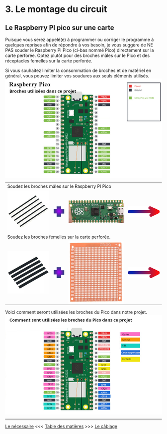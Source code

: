 # 3. Le montage du circuit

## Le Raspberry PI pico sur une carte
Puisque vous serez appelé(e) à programmer ou corriger le programme à quelques reprises afin de répondre à vos besoin, je vous suggère de NE PAS souder le Raspberry PI Pico (ci-bas nommé Pico) directement sur la carte perforée.  Optez plutôt pour des broches mâles sur le Pico et des réceptacles femelles sur la carte perforée.

Si vous souhaitez limiter la consommation de broches et de matériel en général, vous pouvez limiter vos soudures aux seuls éléments utilisés.
<br clear="all" />
<img src="../images/docs_03/Pico_PinsUtilisees.jpg" align="middle" />
<br clear="all" />
<table width="100%">
	<tr><td colspan="5">Soudez les broches mâles sur le Raspberry PI Pico</td></tr>
	<tr>
		<td><img src="../images/docs_03/BrochesMales.jpg" width="200" align="middle" /></td>
		<td><img src="../images/docs_03/plus.png" align="middle" /></td>
		<td><img src="../images/docs_03/PicoSansPin.png" width="200" align="middle" alt="Image d`internet: Rasp PI pico" /></td>
		<td><img src="../images/docs_03/Fleche.png" align="middle" /></td>
	</tr>
	<tr><td colspan="5">Soudez les broches femelles sur la carte perforée.</td></tr>
	<tr>
		<td><img src="../images/docs_03/BrochesFemelles.jpg" width="200" align="middle" /></td>
		<td><img src="../images/docs_03/plus.png" align="middle" /></td>
		<td><img src="../images/docs_03/carteCircuit.png" height="200" align="middle" alt="Image d`internet: Rasp PI pico" /></td>
		<td><img src="../images/docs_03/Fleche.png" align="middle" /></td>
	</tr>
</table>

Voici comment seront utilisées les broches du Pico dans notre projet.
<br clear="all" />
<img src="../images/docs_03/Pico_PinsComment.jpg" align="middle" />


---

[Le nécessaire](02_MaterielNecessaire.md)  <<<  [Table des matières](README.md)   >>>    [Le câblage](04_Cablage.md)

